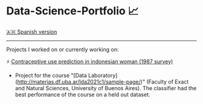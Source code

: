 # Data-Science-Portfolio :chart_with_upwards_trend:

[🇦🇷 Spanish version](https://github.com/GEJ1/Data-Science-Portfolio/blob/main/README_spanish.md) 

----------------

Projects I worked on or currently working on:

:zap: [Contraceptive use prediction in indonesian woman (1987 survey)](https://github.com/GEJ1/Data-Science-Portfolio/blob/main/TP2_anticoncepcion_Juantorena.ipynb)
  * Project for the course "[Data Laboratory] (http://materias.df.uba.ar/lda2021c1/sample-page/)" (Faculty of Exact and Natural Sciences, University of Buenos Aires). The classifier had the best performance of the course on a held out dataset.
